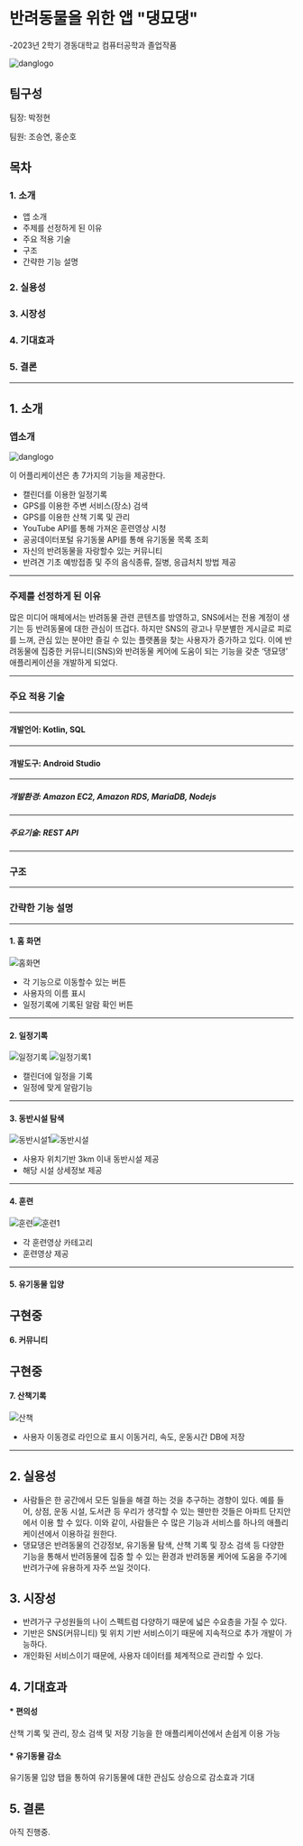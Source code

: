 # 반려동물을 위한 앱 "댕묘댕"
-2023년 2학기 경동대학교 컴퓨터공학과 졸업작품

![danglogo](https://github.com/1924023/parkjeonghyun/assets/143380674/55836122-52db-4050-8de5-36ad02a8a909)

## 팀구성
팀장: 박정현


팀원: 조승연, 홍순호

## 목차
### 1. 소개
* 앱 소개
* 주제를 선정하게 된 이유
* 주요 적용 기술
* 구조
* 간략한 기능 설명
  
### 2. 실용성
### 3. 시장성
### 4. 기대효과
### 5. 결론
---

## 1. 소개
### 앱소개
![danglogo](https://github.com/1924023/parkjeonghyun/assets/143380674/55836122-52db-4050-8de5-36ad02a8a909)

이 어플리케이션은 총 7가지의 기능을 제공한다.

* 캘린더를 이용한 일정기록
* GPS를 이용한 주변 서비스(장소) 검색
* GPS를 이용한 산책 기록 및 관리
* YouTube API를 통해 가져온 훈련영상 시청
* 공공데이터포털 유기동물 API를 통해 유기동물 목록 조회
* 자신의 반려동물을 자랑할수 있는 커뮤니티
* 반려견 기초 예방접종 및 주의 음식종류, 질병, 응급처치 방법 제공
---
### 주제를 선정하게 된 이유

많은 미디어 매체에서는 반려동물 관련 콘텐츠를 방영하고, SNS에서는 전용 계정이 생기는 등 반려동물에 대한 관심이 뜨겁다. 하지만 SNS의 광고나 무분별한 게시글로 피로를 느껴, 관심 있는 분야만 즐길 수 있는 플랫폼을 찾는 사용자가 증가하고 있다. 이에 반려동물에 집중한 커뮤니티(SNS)와 반려동물 케어에 도움이 되는 기능을 갖춘 ‘댕묘댕’ 애플리케이션을 개발하게 되었다.

---

### 주요 적용 기술
---

#### 개발언어: Kotlin, SQL
---

#### 개발도구:  Android Studio
---

##### 개발환경: Amazon EC2, Amazon RDS, MariaDB, Nodejs
---

##### 주요기술: REST API
---

### 구조

---
### 간략한 기능 설명
---
#### 1. 홈 화면
![홈화면](https://github.com/1924023/parkjeonghyun/assets/143380674/581f0c20-966d-4156-8c15-f910fb518635)
* 각 기능으로 이동할수 있는 버튼
* 사용자의 이름 표시
* 일정기록에 기록된 알람 확인 버튼
---
#### 2. 일정기록
![일정기록](https://github.com/1924023/parkjeonghyun/assets/143380674/f02db5c9-731f-4d81-a12c-a2beb0829002) ![일정기록1](https://github.com/1924023/parkjeonghyun/assets/143380674/37013697-c590-4487-bc35-e3526c9d6335)
* 캘린더에 일정을 기록
* 일정에 맞게 알람기능

---
#### 3. 동반시설 탐색
![동반시설1](https://github.com/1924023/parkjeonghyun/assets/143380674/caf17018-0b17-4550-ad2d-809e7a1099e6)![동반시설](https://github.com/1924023/parkjeonghyun/assets/143380674/b7cfbf01-abd0-48dd-aa5f-b98b23996017)
* 사용자 위치기반 3km 이내 동반시설 제공
* 해당 시설 상세정보 제공
---
#### 4. 훈련
![훈련](https://github.com/1924023/parkjeonghyun/assets/143380674/6c65bc09-6352-4ba5-92e6-461da2323597)![훈련1](https://github.com/1924023/parkjeonghyun/assets/143380674/bd8d3f48-9396-4248-9899-4fbb5a1fa834)
* 각 훈련영상 카테고리
* 훈련영상 제공
---
#### 5. 유기동물 입양
구현중
---
#### 6. 커뮤니티
구현중
---
#### 7. 산책기록
![산책](https://github.com/1924023/parkjeonghyun/assets/143380674/509ba697-4134-415b-a4ff-2330e6611255)
* 사용자 이동경로 라인으로 표시 이동거리, 속도, 운동시간 DB에 저장
---

## 2. 실용성

* 사람들은 한 공간에서 모든 일들을 해결 하는 것을 추구하는 경향이 있다. 예를 들어, 상점, 운동 시설, 도서관 등 우리가 생각할 수 있는 웬만한 것들은 아파트 단지안에서 이용 할 수 있다.
이와 같이, 사람들은 수 많은 기능과 서비스를 하나의 애플리케이션에서 이용하길 원한다.
* 댕묘댕은 반려동물의 건강정보, 유기동물 탐색, 산책 기록 및 장소 검색 등 다양한 기능을 통해서 반려동물에 집중 할 수 있는 환경과 반려동물 케어에 도움을 주기에 반려가구에 유용하게 자주 쓰일 것이다.

## 3. 시장성

* 반려가구 구성원들의 나이 스펙트럼 다양하기 때문에 넓은 수요층을 가질 수 있다.
* 기반은 SNS(커뮤니티) 및 위치 기반 서비스이기 때문에 지속적으로 추가 개발이 가능하다.
* 개인화된 서비스이기 때문에, 사용자 데이터를 체계적으로 관리할 수 있다.

## 4. 기대효과

#### * 편의성
  
  산책 기록 및 관리, 장소 검색 및 저장 기능을 한 애플리케이션에서 손쉽게 이용 가능

#### * 유기동물 감소

  유기동물 입양 탭을 통하여 유기동물에 대한 관심도 상승으로 감소효과 기대

## 5. 결론

아직 진행중.
